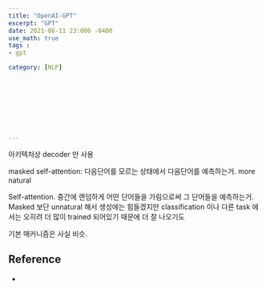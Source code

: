 ```yaml
---
title: "OpenAI-GPT"
excerpt: "GPT"
date: 2021-06-11 23:000 -0400
use_math: true
tags :
- gpt

category: [NLP]









---
```






아키텍처상 decoder 만 사용



masked self-attention: 다음단어를 모르는 상태에서 다음단어를 예측하는거. more natural

Self-attention. 중간에 랜덤하게 어떤 단어들을 가림으로써 그 단어들을 예측하는거. Masked 보단 unnatural 해서 생성에는 힘들겠지만 classification 이나 다른 task 에서는 오히려 더 많이 trained 되어있기 때문에 더 잘 나오기도

기본 매커니즘은 사실 비슷.

 







## Reference

- 

